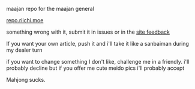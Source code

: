maajan repo for the maajan general

[repo.riichi.moe](https://repo.riichi.moe)

something wrong with it, submit it in issues or in the [site feedback](https://repo.riichi.moe/feedback.html)

If you want your own article, push it and i'll take it like a sanbaiman during my dealer turn

if you want to change something I don't like, challenge me in a friendly. i'll probably decline but if you offer me cute meido pics i'll probably accept

Mahjong sucks.
